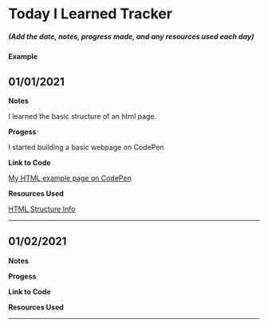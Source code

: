 # Today I Learned Tracker

##### (Add the date, notes, progress made, and any resources used each day)

#### Example

## 01/01/2021

**Notes**

I learned the basic structure of an html page.

**Progess**

I started building a basic webpage on CodePen 

**Link to Code**

[My HTML example page on CodePen](https://codepen.io/pen)

**Resources Used**

[HTML Structure Info](https://developer.mozilla.org/en-US/docs/Learn/HTML/Introduction_to_HTML/Document_and_website_structure)

---

## 01/02/2021

**Notes**


**Progess**


**Link to Code**


**Resources Used**



---



